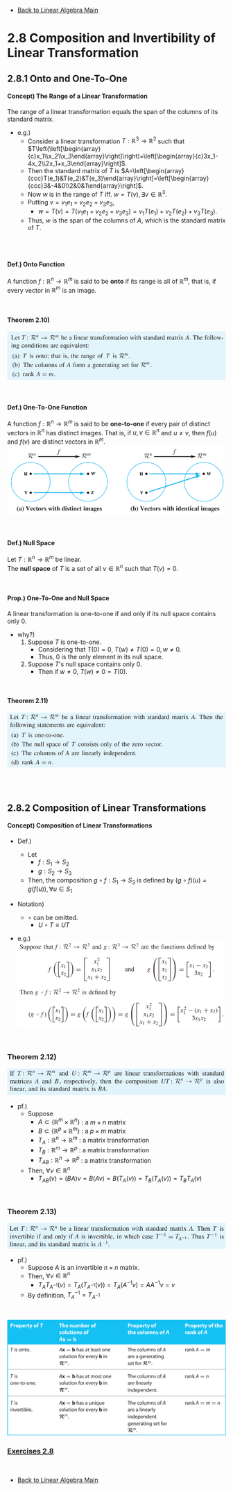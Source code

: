 * [Back to Linear Algebra Main](../../../main.md)

# 2.8 Composition and Invertibility of Linear Transformation

## 2.8.1 Onto and One-To-One
#### Concept) The Range of a Linear Transformation
The range of a linear transformation equals the span of the columns of its standard matrix.
- e.g.)
  - Consider a linear transformation $T:\mathbb{R}^3\rightarrow\mathbb{R}^2$ such that $`T\left(\left[\begin{array}{c}x_1\\x_2\\x_3\end{array}\right]\right)=\left[\begin{array}{c}3x_1-4x_2\\2x_1+x_3\end{array}\right]`$.
  - Then the standard matrix of $T$ is $`A=\left[\begin{array}{ccc}T(e_1)&T(e_2)&T(e_3)\end{array}\right]=\left[\begin{array}{ccc}3&-4&0\\2&0&1\end{array}\right]`$.
  - Now $w$ is in the range of $T$ iff. $w=T(v), \exists v \in \mathbb{R}^3$.
  - Putting $v=v_1e_1+v_2e_2+v_3e_3$, 
    - $w=T(v)=T(v_1e_1+v_2e_2+v_3e_3)=v_1T(e_1)+v_2T(e_2)+v_3T(e_3)$.
  - Thus, $w$ is the span of the columns of $A$, which is the standard matrix of $T$.


<br><br>

#### Def.) Onto Function
A function $f : \mathbb{R}^n \rightarrow \mathbb{R}^m$ is said to be **onto** if its range is all of $\mathbb{R}^m$, that is, if every vector in $\mathbb{R}^m$ is an image.

<br>

#### Theorem 2.10)
![](images/001.png)

<br>

#### Def.) One-To-One Function
A function $f : \mathbb{R}^n \rightarrow \mathbb{R}^m$ is said to be **one-to-one** if every pair of distinct vectors in $\mathbb{R}^n$ has distinct images. That is, if $u, v \in \mathbb{R}^n$ and $u \ne v$, then
$f(u)$ and $f(v)$ are distinct vectors in $\mathbb{R}^m$.
![](images/002.png)

<br>

#### Def.) Null Space
Let $T:\mathbb{R}^n\rightarrow\mathbb{R}^m$ be linear.   
The **null space** of $T$ is a set of all $v \in \mathbb{R}^n$ such that $T(v)=0$.

<br>

#### Prop.) One-To-One and Null Space
A linear transformation is one-to-one if and only if its null space contains only $0$.
- why?)
  1. Suppose $T$ is one-to-one.
     - Considering that $T(0)=0$, $T(w) \ne T(0) = 0, w \ne 0$.
     - Thus, $0$ is the only element in its null space.
  2. Suppose $T$'s null space contains only $0$.
     - Then if $w \ne 0$, $T(w) \ne 0 = T(0)$.

<br>

#### Theorem 2.11)
![](images/003.png)



<br><br>

## 2.8.2 Composition of Linear Transformations
#### Concept) Composition of Linear Transformations
- Def.)
  - Let
    - $f: S_1 \rightarrow S_2$
    - $g: S_2 \rightarrow S_3$
  - Then, the composition $g \circ f : S_1 \rightarrow S_3$ is defined by $(g \circ f)(u) = g(f(u)), \forall u \in S_1$
- Notation)
  - $\circ$ can be omitted.
    - $U \circ T \equiv UT$

- e.g.)   
  ![](images/004.png)

<br>

### Theorem 2.12)
![](images/005.png)
- pf.)
  - Suppose
    - $A \subset \lbrace\mathbb{R}^m\times\mathbb{R}^n\rbrace$ : a $m\times n$ matrix
    - $B \subset \lbrace\mathbb{R}^p\times\mathbb{R}^m\rbrace$ : a $p\times m$ matrix
    - $T_A:\mathbb{R}^n\rightarrow\mathbb{R}^m$ : a matrix transformation
    - $T_B:\mathbb{R}^m\rightarrow\mathbb{R}^p$ : a matrix transformation
    - $T_{AB}:\mathbb{R}^n\rightarrow\mathbb{R}^p$ : a matrix transformation
  - Then, $\forall v \in \mathbb{R}^n$
    - $T_{AB}(v)=(BA)v=B(Av)=B(T_A(v))=T_B(T_A(v))=T_BT_A(v)$

<br>

### Theorem 2.13)
![](images/006.png)
- pf.)
  - Suppose $A$ is an invertible $n\times n$ matrix.
  - Then, $\forall v \in \mathbb{R}^n$
    - $T_AT_{A^{-1}}(v)=T_A(T_{A^{-1}}(v))=T_A(A^{-1}v)=AA^{-1}v=v$
  - By definition, ${T_A}^{-1}=T_{A^{-1}}$

<br>

![](images/007.png)


### [Exercises 2.8](./exercises.md)

<br>

* [Back to Linear Algebra Main](../../../main.md)